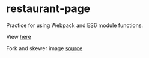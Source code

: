 ﻿# restaurant-page

Practice for using Webpack and ES6 module functions.

View [here](https://jackfed.github.io/reading-list/)

Fork and skewer image [source](https://sites.psu.edu/michaelmagnotti/2020/03/20/so-close-you-can-taste-it-skewers-forks-and-more/)
